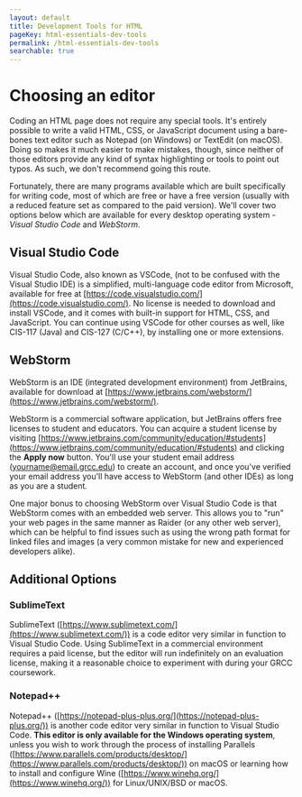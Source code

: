 ```yaml
---
layout: default
title: Development Tools for HTML
pageKey: html-essentials-dev-tools
permalink: /html-essentials-dev-tools
searchable: true
---
```


# Choosing an editor

Coding an HTML page does not require any special tools. It's entirely possible to write a valid HTML, CSS, or JavaScript document using a bare-bones 
text editor such as Notepad (on Windows) or TextEdit (on macOS). Doing so makes it much easier to make mistakes, though, since neither of those 
editors provide any kind of syntax highlighting or tools to point out typos. As such, we don't recommend going this route.

Fortunately, there are many programs available which are built specifically for writing code, most of which are free or have a free version (usually 
with a reduced feature set as compared to the paid version). We'll cover two options below which are available for every desktop operating system - 
_Visual Studio Code_ and _WebStorm_.

## Visual Studio Code

Visual Studio Code, also known as VSCode, (not to be confused with the Visual Studio IDE) is a simplified, multi-language code editor from Microsoft, available 
for free at [https://code.visualstudio.com/](https://code.visualstudio.com/). No license is needed to download and install VSCode, and it comes with built-in 
support for HTML, CSS, and JavaScript. You can continue using VSCode for other courses as well, like CIS-117 (Java) and CIS-127 (C/C++), by installing one or 
more extensions.

## WebStorm

WebStorm is an IDE (integrated development environment) from JetBrains, available for download at [https://www.jetbrains.com/webstorm/](https://www.jetbrains.com/webstorm/). 

WebStorm is a commercial software application, but JetBrains offers free licenses to student and educators. You can acquire a student license by visiting 
[https://www.jetbrains.com/community/education/#students](https://www.jetbrains.com/community/education/#students) and clicking the **Apply now** button. You'll use your 
student email address (yourname@email.grcc.edu) to create an account, and once you've verified your email address you'll have access to WebStorm (and other IDEs) as long as 
you are a student.

One major bonus to choosing WebStorm over Visual Studio Code is that WebStorm comes with an embedded web server. This allows you to "run" your web pages in the same manner 
as Raider (or any other web server), which can be helpful to find issues such as using the wrong path format for linked files and images (a very common mistake for new and experienced developers alike).

## Additional Options

### SublimeText

SublimeText ([https://www.sublimetext.com/](https://www.sublimetext.com/)) is a code editor very similar in function to Visual Studio Code. Using SublimeText in a commercial environment requires a paid license, but the editor will run indefinitely on an evaluation license, making it a reasonable choice to experiment with during your GRCC coursework.

### Notepad++

Notepad++ ([https://notepad-plus-plus.org/](https://notepad-plus-plus.org/)) is another code editor very similar in function to Visual Studio Code. <b>This editor is only available for the Windows operating system</b>, unless you wish to work through the process of installing Parallels ([https://www.parallels.com/products/desktop/](https://www.parallels.com/products/desktop/)) on macOS or learning how to install and configure Wine ([https://www.winehq.org/](https://www.winehq.org/)) for Linux/UNIX/BSD or macOS.